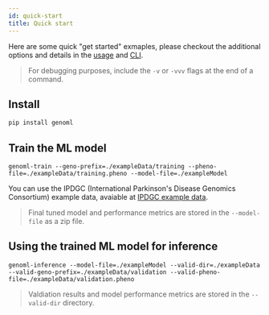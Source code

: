 ```yaml
---
id: quick-start
title: Quick start
---
```


Here are some quick "get started" exmaples, please checkout the additional options and details in the [usage][] and [CLI][].

> For debugging purposes, include the ```-v``` or ```-vvv``` flags at the end of a command.

## Install 
~~~~bash
pip install genoml
~~~~

## Train the ML model 
~~~~console
genoml-train --geno-prefix=./exampleData/training --pheno-file=./exampleData/training.pheno --model-file=./exampleModel
~~~~

You can use the IPDGC (International Parkinson's Disease Genomics Consortium) example data, avaiable at [IPDGC example data][].

> Final tuned model and performance metrics are stored in the ```--model-file``` as a zip file. 

## Using the trained ML model for inference
~~~~
genoml-inference --model-file=./exampleModel --valid-dir=./exampleData --valid-geno-prefix=./exampleData/validation --valid-pheno-file=./exampleData/validation.pheno
~~~~

> Valdiation results and model performance metrics are stored in the ```--valid-dir``` directory. 

[usage]: https://genoml.github.io/docs/usage
[CLI]: https://genoml.github.io/docs/cli
[IPDGC example data]: https://github.com/ipdgc/GenoML-Brief-Intro/raw/master/exampleData.zip
